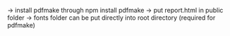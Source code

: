 -> install pdfmake through npm install pdfmake 
-> put report.html in public folder
-> fonts folder can be put directly into root directory (required for pdfmake)

